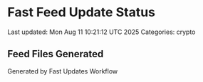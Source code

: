 # Fast Feed Update Status
Last updated: Mon Aug 11 10:21:12 UTC 2025
Categories: crypto

## Feed Files Generated

Generated by Fast Updates Workflow
